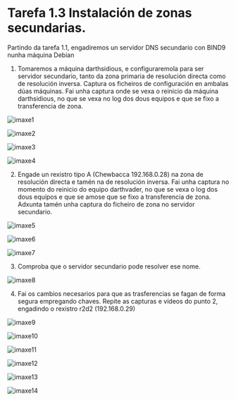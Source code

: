 # Tarefa 1.3 Instalación de zonas secundarias.


Partindo da tarefa 1.1, engadiremos un servidor DNS secundario con BIND9 nunha máquina Debian

1. Tomaremos a máquina darthsidious, e configuraremola para ser servidor secundario, tanto da zona primaria de resolución directa como de resolución inversa. Captura os ficheiros de configuración en ambalas dúas máquinas. Fai unha captura onde se vexa o reinicio da máquina darthsidious, no que se vexa no log dos dous equipos e que se fixo a transferencia de zona.

![imaxe1](imaxes/imaxe1.png)

![imaxe2](imaxes/imaxe2.png)

![imaxe3](imaxes/imaxe3.png)

![imaxe4](imaxes/imaxe4.png)

2. Engade un rexistro tipo A (Chewbacca 192.168.0.28) na zona de resolución directa e tamén na de resolución inversa.  Fai unha captura no momento do reinicio do equipo darthvader, no que se vexa o log dos dous equipos e que se amose que se fixo a transferencia de zona. Adxunta tamén unha captura do ficheiro de zona no servidor secundario.

![imaxe5](imaxes/imaxe5.png)

![imaxe6](imaxes/imaxe6.png)

![imaxe7](imaxes/imaxe7.png)

3. Comproba que o servidor secundario pode resolver ese nome.


![imaxe8](imaxes/imaxe8.png)


4. Fai os cambios necesarios para que as trasferencias se fagan de forma segura empregando chaves.  Repite as capturas e vídeos do punto 2, engadindo o rexistro r2d2 (192.168.0.29)

![imaxe9](imaxes/imaxe9.png)

![imaxe10](imaxes/imaxe10.png)

![imaxe11](imaxes/imaxe11.png)

![imaxe12](imaxes/imaxe12.png)

![imaxe13](imaxes/imaxe13.png)

![imaxe14](imaxes/imaxe14.png)


